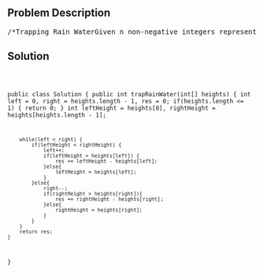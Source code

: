 <!--
<style>
  body { font-family: Arial, sans-serif; }
  .container { max-width: 700px; margin: 0 auto; padding: 10px; }
  .comment-block { background-color: #f9f9f9; padding: 10px; border-left: 5px solid #ccc; overflow-wrap: break-word; white-space: pre-wrap; }
  .code-block { background-color: #f4f4f4; padding: 10px; border: 1px solid #ddd; overflow-wrap: break-word; white-space: pre-wrap; }
</style>
-->

<div class='container'>
<h2>Problem Description</h2>
<div class='comment-block'>
<pre>
/*Trapping Rain WaterGiven n non-negative integers representing an elevation map where the widthof each bar is 1, compute how much water it is able to trap after raining.Have you met this question in a real interview? YesExampleGiven [0,1,0,2,1,0,1,3,2,1,2,1], return 6.*/    /**     * @param heights: an array of integers     * @return: a integer     *//*Instruction:Here is my idea: instead of calculating area by height*width, we can thinkit in a cumulative way. In other words, sum water amount of eachbin(width=1).Search from left to right and maintain a max height of left and rightseparately, which is like a one-side wall of partial container. Fix thehigher one and flow water from the lower part. For example, if currentheight of left is lower, we fill water in the left bin.Until left meets right, we filled the whole container.*/</pre>
</div>

<h2>Solution</h2>
<div class='code-block'>
<pre><code class='language-java'>

public class Solution {
    public int trapRainWater(int[] heights) {
        int left = 0, right = heights.length - 1, res = 0;
        if(heights.length <= 1) {
            return 0;
        }
        int leftHeight = heights[0], rightHeight = heights[heights.length - 1];
      
        while(left < right) {
            if(leftHeight < rightHeight) {
                left++;
                if(leftHeight > heights[left]) {
                    res += leftHeight - heights[left];
                }else{
                    leftHeight = heights[left];
                }
            }else{
                right--;
                if(rightHeight > heights[right]){
                    res += rightHeight - heights[right];
                }else{
                    rightHeight = heights[right];
                }
            }
        }
        return res;
    }
}

</code></pre>
</div>
</div>
